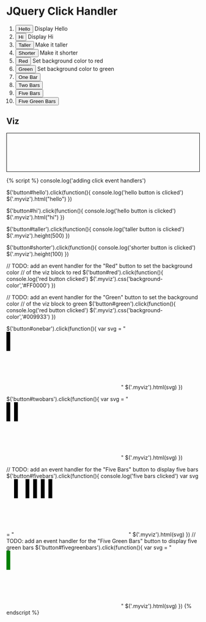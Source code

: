 # JQuery Click Handler

<ol>
<li><button id="hello">Hello</button> Display Hello </li>
<li><button id="hi">Hi</button> Display Hi </li>
<li><button id="taller">Taller</button> Make it taller</li>
<li><button id="shorter">Shorter</button> Make it shorter</li>
<li><button id="red">Red</button> Set background color to red</li>
<li><button id="green">Green</button> Set background color to green</li>
<li><button id="onebar">One Bar</button></li>
<li><button id="twobars">Two Bars</button></li>
<li><button id="fivebars">Five Bars</button></li>
<li><button id="fivegreenbars">Five Green Bars</button></li>
</ol>

## Viz

<div class="myviz" style="width:100%; height:100px; border: 1px black solid;">
</div>


{% script %}
console.log('adding click event handlers')

$('button#hello').click(function(){
    console.log('hello button is clicked')
    $('.myviz').html("hello")
})

$('button#hi').click(function(){
    console.log('hello button is clicked')
    $('.myviz').html("hi")
})

$('button#taller').click(function(){
    console.log('taller button is clicked')
    $('.myviz').height(500)
})

$('button#shorter').click(function(){
    console.log('shorter button is clicked')
    $('.myviz').height(100)
})

// TODO: add an event handler for the "Red" button to set the background color
// of the viz block to red
$('button#red').click(function(){
    console.log('red button clicked')
    $('.myviz').css('background-color','#FF0000')
})

// TODO: add an event handler for the "Green" button to set the background color
// of the viz block to green
$('button#green').click(function(){
    console.log('red button clicked')
    $('.myviz').css('background-color','#009933')
})

$('button#onebar').click(function(){
    var svg = "<svg><rect height='50' width='10'></rect></svg>"
    $('.myviz').html(svg)
})

$('button#twobars').click(function(){
    var svg = "<svg><rect height='50' width='10'/><rect height='50' width='10' x='20'/></svg>"
    $('.myviz').html(svg)
})

// TODO: add an event handler for the "Five Bars" button to display five bars
$('button#fivebars').click(function(){
    console.log('five bars clicked')
    var svg = "<svg><rect height='50' width='10'/><rect height='50' width='10' x='30'/><rect height='50' width='10' x='50'/><rect height='50' width='10' x='70'/><rect height='50' width='10' x='90'/></svg>"
    $('.myviz').html(svg)
})
// TODO: add an event handler for the "Five Green Bars" button to display five green bars
$('button#fivegreenbars').click(function(){
    var svg = "<svg><rect height='50' width='10' style='fill:green'/><rect height='50' width='10' x='20'style='fill:green'/><rect height='50' width='10' x='50'style='fill:green'/><rect height='50' width='10' x='70'style='fill:green'/><rect height='50' width='10' x='90'style='fill:green'/></svg>"
    $('.myviz').html(svg)
})
{% endscript %}
